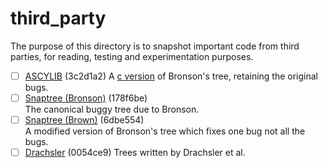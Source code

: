 # third_party

The purpose of this directory is to snapshot important code from third parties, for reading, testing and experimentation purposes.

- [ ] [ASCYLIB](https://github.com/LPD-EPFL/ASCYLIB) (3c2d1a2)
A [c version](https://github.com/LPD-EPFL/ASCYLIB/tree/master/src/bst-bronson) of Bronson's tree, retaining the original bugs.
- [ ] [Snaptree (Bronson)](https://github.com/nbronson/snaptree) (178f6be)\
The canonical buggy tree due to Bronson.
- [ ] [Snaptree (Brown)](https://bitbucket.org/trbot86/implementations/src/master/java/src/algorithms/bronson/) (6dbe554)\
A modified version of Bronson's tree which fixes one bug not all the bugs.
- [ ] [Drachsler](https://github.com/logicalordering/trees) (0054ce9)
Trees written by Drachsler et al.
